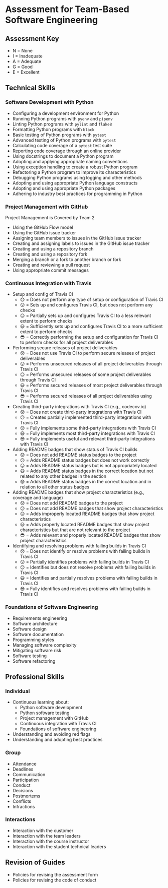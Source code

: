 # Assessment for Team-Based Software Engineering

## Assessment Key

* N = None
* I = Inadequate
* A = Adequate
* G = Good
* E = Excellent

## Technical Skills

### Software Development with Python

* Configuring a development environment for Python
* Running Python programs with `pyenv` and `pipenv`
* Linting Python programs with `pylint` and `flake8`
* Formatting Python programs with `black`
* Basic testing of Python programs with `pytest`
* Advanced testing of Python programs with `pytest`
* Calculating code coverage of a `pytest` test suite
* Reporting code coverage through an online provider
* Using docstrings to document a Python program
* Adopting and applying appropriate naming conventions
* Using exception handling to create a robust Python program
* Refactoring a Python program to improve its characteristics
* Debugging Python programs using logging and other methods
* Adopting and using appropriate Python language constructs
* Adopting and using appropriate Python packages
* Adhering to industry best practices for programming in Python

### Project Management with GitHub

Project Management is Covered by Team 2

* Using the GitHub Flow model
* Using the GitHub issue tracker
* Assigning team members to issues in the GitHub issue tracker
* Creating and assigning labels to issues in the GitHub issue tracker
* Creating and using a repository branch
* Creating and using a repository fork
* Merging a branch or a fork to another branch or fork
* Creating and reviewing a pull request
* Using appropriate commit messages

### Continuous Integration with Travis

* Setup and config of Travis CI
  * :disappointed: = Does not perform any type of setup or configuration of Travis CI
  * :confused: = Sets up and configures Travis CI, but does not perform any checks
  * :neutral_face: = Partially sets up and configures Travis CI to a less relevant extent to perform checks
  * :smiley: = Sufficiently sets up and configures Travis CI to a more sufficient extent to perform checks
  * :sunglasses: = Correctly performing the setup and configuration for Travis CI to perform checks for all project deliverables
* Performing secure releases of project deliverables
  * :disappointed: = Does not use Travis CI to perform secure releases of project deliverables
  * :confused: = Performs unsecured releases of all project deliverables through Travis CI
  * :neutral_face: = Performs unsecured releases of some project deliverables through Travis CI
  * :smiley: = Performs secured releases of most project deliverables through Travis CI
  * :sunglasses: = Performs secured releases of all project deliverables using Travis CI
* Creating third-party integrations with Travis CI (e.g., codecov.io)
  * :disappointed: = Does not create third-party integrations with Travis CI
  * :confused: = Creates partially implemented third-party integrations with Travis CI
  * :neutral_face: = Fully implements some third-party integrations with Travis CI
  * :smiley: = Fully implements most third-party integrations with Travis CI
  * :sunglasses: = Fully implements useful and relevant third-party integrations with Travis CI
* Adding README badges that show status of Travis CI builds
  * :disappointed: = Does not add README status badges to the project
  * :confused: = Adds README status badges but does not work correctly
  * :neutral_face: = Adds README status badges but is not appropriately located
  * :smiley: = Adds README status badges in the correct location but not related to any other badges in the section
  * :sunglasses: = Adds README status badges in the correct location and in relation to all other status badges
* Adding README badges that show project characteristics (e.g., coverage and
  language)
  * :disappointed: = Does not add README badges to the project
  * :confused: = Does not add README badges that show project characteristics
  * :neutral_face: = Adds improperly located README badges that show project characteristics
  * :smiley: = Adds properly located README badges that show project characteristics but that are not relevant to the project
  * :sunglasses: = Adds relevant and properly located README badges that show project characteristics
* Identifying and resolving problems with failing builds in Travis CI
  * :disappointed: = Does not identify or resolve problems with failing builds in Travis CI
  * :confused: = Partially identifies problems with failing builds in Travis CI
  * :neutral_face: = Identifies but does not resolve problems with failing builds in Travis CI
  * :smiley: = Identifies and partially resolves problems with failing builds in Travis CI
  * :sunglasses: = Fully identifies and resolves problems with failing builds in Travis CI

### Foundations of Software Engineering

* Requirements engineering
* Software architecture
* Software design
* Software documentation
* Programming styles
* Managing software complexity
* Mitigating software risk
* Software testing
* Software refactoring

## Professional Skills

### Individual

* Continuous learning about:
  * Python software development
  * Python software testing
  * Project management with GitHub
  * Continuous integration with Travis CI
  * Foundations of software engineering
* Understanding and avoiding red flags
* Understanding and adopting best practices

### Group

* Attendance
* Deadlines
* Communication
* Participation
* Conduct
* Decisions
* Postmortems
* Conflicts
* Infractions

### Interactions

* Interaction with the customer
* Interaction with the team leaders
* Interaction with the course instructor
* Interaction with the student technical leaders

## Revision of Guides

* Policies for revising the assessment form
* Policies for revising the code of conduct
